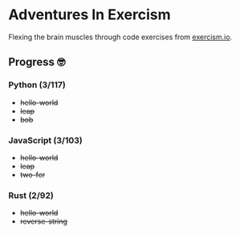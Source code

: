 # Adventures In Exercism

Flexing the brain muscles through code exercises from [exercism.io](http://exercism.io/).

## Progress 🤓

### Python (3/117)

- ~~hello-world~~
- ~~leap~~
- ~~bob~~

### JavaScript (3/103)

- ~~hello-world~~
- ~~leap~~
- ~~two-fer~~

### Rust (2/92)

- ~~hello-world~~
- ~~reverse-string~~
